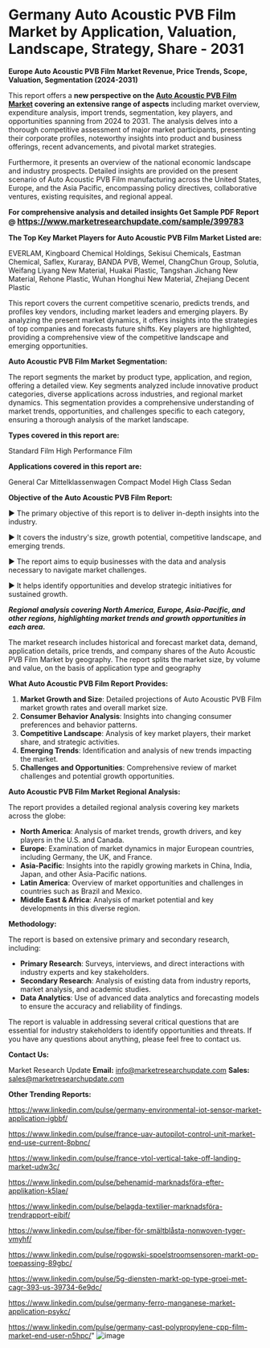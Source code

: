 # Germany Auto Acoustic PVB Film Market by Application, Valuation, Landscape, Strategy, Share - 2031

<strong>Europe Auto Acoustic PVB Film Market Revenue, Price Trends, Scope, Valuation, Segmentation (2024-2031)</strong>

This report offers a <strong>new perspective on the <a href=https://www.marketresearchupdate.com/sample/399783>Auto Acoustic PVB Film Market</a> covering an extensive range of aspects</strong> including market overview, expenditure analysis, import trends, segmentation, key players, and opportunities spanning from 2024 to 2031. The analysis delves into a thorough competitive assessment of major market participants, presenting their corporate profiles, noteworthy insights into product and business offerings, recent advancements, and pivotal market strategies.

Furthermore, it presents an overview of the national economic landscape and industry prospects. Detailed insights are provided on the present scenario of Auto Acoustic PVB Film manufacturing across the United States, Europe, and the Asia Pacific, encompassing policy directives, collaborative ventures, existing requisites, and regional appeal.

<strong>For comprehensive analysis and detailed insights Get Sample PDF Report @ <a href=https://www.marketresearchupdate.com/sample/399783><font size=3 color=#0000ff>https://www.marketresearchupdate.com/sample/399783</font></a></strong>

<strong>The Top Key Market Players for Auto Acoustic PVB Film Market Listed are:</strong>

EVERLAM, Kingboard Chemical Holdings, Sekisui Chemicals, Eastman Chemical, Saflex, Kuraray, BANDA PVB, Wemel, ChangChun Group, Solutia, Weifang Liyang New Material, Huakai Plastic, Tangshan Jichang New Material, Rehone Plastic, Wuhan Honghui New Material, Zhejiang Decent Plastic

This report covers the current competitive scenario, predicts trends, and profiles key vendors, including market leaders and emerging players. By analyzing the present market dynamics, it offers insights into the strategies of top companies and forecasts future shifts. Key players are highlighted, providing a comprehensive view of the competitive landscape and emerging opportunities.

<strong>Auto Acoustic PVB Film Market Segmentation:</strong>

The report segments the market by product type, application, and region, offering a detailed view. Key segments analyzed include innovative product categories, diverse applications across industries, and regional market dynamics. This segmentation provides a comprehensive understanding of market trends, opportunities, and challenges specific to each category, ensuring a thorough analysis of the market landscape.

<strong>Types covered in this report are:</strong>

Standard Film
High Performance Film

<strong>Applications covered in this report are:</strong>

General Car
Mittelklassenwagen Compact Model
High Class Sedan

<strong>Objective of the Auto Acoustic PVB Film Report:</strong>

▶ The primary objective of this report is to deliver in-depth insights into the industry.

▶ It covers the industry's size, growth potential, competitive landscape, and emerging trends.

▶ The report aims to equip businesses with the data and analysis necessary to navigate market challenges.

▶ It helps identify opportunities and develop strategic initiatives for sustained growth.

<strong><em>Regional analysis covering North America, Europe, Asia-Pacific, and other regions, highlighting market trends and growth opportunities in each area.</em></strong>

The market research includes historical and forecast market data, demand, application details, price trends, and company shares of the Auto Acoustic PVB Film Market by geography. The report splits the market size, by volume and value, on the basis of application type and geography

<strong>What Auto Acoustic PVB Film Report Provides:</strong>
<ol>
  <li><strong>Market Growth and Size</strong>: Detailed projections of Auto Acoustic PVB Film market growth rates and overall market size.</li>
  <li><strong>Consumer Behavior Analysis</strong>: Insights into changing consumer preferences and behavior patterns.</li>
  <li><strong>Competitive Landscape</strong>: Analysis of key market players, their market share, and strategic activities.</li>
  <li><strong>Emerging Trends</strong>: Identification and analysis of new trends impacting the market.</li>
  <li><strong>Challenges and Opportunities</strong>: Comprehensive review of market challenges and potential growth opportunities.</li>
</ol>

<strong>Auto Acoustic PVB Film Market Regional Analysis:</strong>

The report provides a detailed regional analysis covering key markets across the globe:
<ul>
  <li><strong>North America</strong>: Analysis of market trends, growth drivers, and key players in the U.S. and Canada.</li>
  <li><strong>Europe</strong>: Examination of market dynamics in major European countries, including Germany, the UK, and France.</li>
  <li><strong>Asia-Pacific</strong>: Insights into the rapidly growing markets in China, India, Japan, and other Asia-Pacific nations.</li>
  <li><strong>Latin America</strong>: Overview of market opportunities and challenges in countries such as Brazil and Mexico.</li>
  <li><strong>Middle East &amp; Africa</strong>: Analysis of market potential and key developments in this diverse region.</li>
</ul>

<strong>Methodology:</strong>

The report is based on extensive primary and secondary research, including:
<ul>
  <li><strong>Primary Research</strong>: Surveys, interviews, and direct interactions with industry experts and key stakeholders.</li>
  <li><strong>Secondary Research</strong>: Analysis of existing data from industry reports, market analysis, and academic studies.</li>
  <li><strong>Data Analytics</strong>: Use of advanced data analytics and forecasting models to ensure the accuracy and reliability of findings.</li>
</ul>
The report is valuable in addressing several critical questions that are essential for industry stakeholders to identify opportunities and threats. If you have any questions about anything, please feel free to contact us.

<strong>Contact Us:</strong>

Market Research Update
<strong>Email:</strong> info@marketresearchupdate.com
<strong>Sales:</strong> sales@marketresearchupdate.com

<strong>Other Trending Reports:</strong>

<a href=https://www.linkedin.com/pulse/germany-environmental-iot-sensor-market-application-igbbf/>https://www.linkedin.com/pulse/germany-environmental-iot-sensor-market-application-igbbf/</a>

<a href=https://www.linkedin.com/pulse/france-uav-autopilot-control-unit-market-end-use-current-8pbnc/>https://www.linkedin.com/pulse/france-uav-autopilot-control-unit-market-end-use-current-8pbnc/</a>

<a href=https://www.linkedin.com/pulse/france-vtol-vertical-take-off-landing-market-udw3c/>https://www.linkedin.com/pulse/france-vtol-vertical-take-off-landing-market-udw3c/</a>

<a href=https://www.linkedin.com/pulse/behenamid-marknadsföra-efter-applikation-k5lae/>https://www.linkedin.com/pulse/behenamid-marknadsföra-efter-applikation-k5lae/</a>

<a href=https://www.linkedin.com/pulse/belagda-textilier-marknadsföra-trendrapport-eibif/>https://www.linkedin.com/pulse/belagda-textilier-marknadsföra-trendrapport-eibif/</a>

<a href=https://www.linkedin.com/pulse/fiber-för-smältblåsta-nonwoven-tyger-vmyhf/>https://www.linkedin.com/pulse/fiber-för-smältblåsta-nonwoven-tyger-vmyhf/</a>

<a href=https://www.linkedin.com/pulse/rogowski-spoelstroomsensoren-markt-op-toepassing-89gbc/>https://www.linkedin.com/pulse/rogowski-spoelstroomsensoren-markt-op-toepassing-89gbc/</a>

<a href=https://www.linkedin.com/pulse/5g-diensten-markt-op-type-groei-met-cagr-393-us-39734-6e9dc/>https://www.linkedin.com/pulse/5g-diensten-markt-op-type-groei-met-cagr-393-us-39734-6e9dc/</a>

<a href=https://www.linkedin.com/pulse/germany-ferro-manganese-market-application-psykc/>https://www.linkedin.com/pulse/germany-ferro-manganese-market-application-psykc/</a>

<a href=https://www.linkedin.com/pulse/germany-cast-polypropylene-cpp-film-market-end-user-n5hpc/>https://www.linkedin.com/pulse/germany-cast-polypropylene-cpp-film-market-end-user-n5hpc/</a>"
![image](https://github.com/user-attachments/assets/85144d5f-29a0-4fb4-9caa-a151b462f424)
